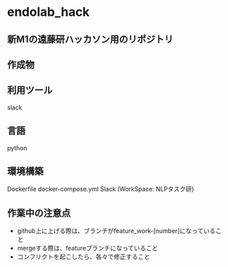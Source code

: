 # endolab_hack

## 新M1の遠藤研ハッカソン用のリポジトリ

## 作成物

## 利用ツール
slack
## 言語
python
## 環境構築
Dockerfile
docker-compose.yml
Slack (WorkSpace: NLPタスク研)
## 作業中の注意点
+ github上に上げる際は、ブランチがfeature_work-[number]になっていること
+ mergeする際は、featureブランチになっていること
+ コンフリクトを起こしたら、各々で修正すること
